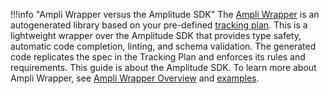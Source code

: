 !!!info "Ampli Wrapper versus the Amplitude SDK"
    The [Ampli Wrapper](/data/ampli/sdk) is an autogenerated library based on your pre-defined [tracking plan](https://help.amplitude.com/hc/en-us/articles/5078731378203).
    This is a lightweight wrapper over the Amplitude SDK that provides type safety, automatic code completion, linting, and schema validation. The generated code replicates the spec in the Tracking Plan and enforces its rules and requirements.
    This guide is about the Amplitude SDK. To learn more about Ampli Wrapper, see [Ampli Wrapper Overview](/data/ampli/sdk) and [examples](https://github.com/amplitude/ampli-examples).
